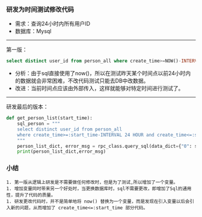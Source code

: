 ### 研发为时间测试修改代码
- 需求：查询24小时内所有用户ID
- 数据库：Mysql

------------
第一版：
```sql
select distinct user_id from person_all where create_time>=NOW()-INTERVAL 24 HOUR
```

- 分析：由于sql直接使用了now()，所以在测试昨天某个时间点以前24小时内的数据就会非常困难，不改代码测试只能去DB中改数据。
- 改进：当前时间点应该由外部传入，这样就能够对特定时间进行测试了。

------------
研发最后的版本：
```python
def get_person_list(start_time):
    sql_person = """
    select distinct user_id from person_all 
    where create_time>=:start_time-INTERVAL 24 HOUR and create_time<=:start_time
    """
    person_list_dict, error_msg = rpc_class.query_sql(data_dict={"0": sql_person,"start_time":start_time},db_name=db_name)
    print(person_list_dict,error_msg)
```

### 小结
```
1. 第一版从逻辑上研发是不需要做任何修改时，但是为了测试,所以增加了一个变量。
1. 增加变量同时带来另一个好处时，当更换数据库时，sql不需要更改，即增加了Sql的通用性，提升了代码的质量。
1. 研发更改代码时，并不是简单地将 now() 替换为一个变量，而是发现在引入变量以后会引入新的问题，从而增加了 create_time<=:start_time 部分代码。
```
